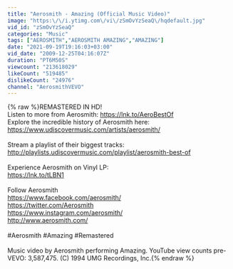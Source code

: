 ```yaml
---
title: "Aerosmith - Amazing (Official Music Video)"
image: "https:\/\/i.ytimg.com\/vi\/zSmOvYzSeaQ\/hqdefault.jpg"
vid_id: "zSmOvYzSeaQ"
categories: "Music"
tags: ["AEROSMITH","AEROSMITH AMAZING","AMAZING"]
date: "2021-09-19T19:16:03+03:00"
vid_date: "2009-12-25T04:16:07Z"
duration: "PT6M50S"
viewcount: "213618029"
likeCount: "519485"
dislikeCount: "24976"
channel: "AerosmithVEVO"
---
```

{% raw %}REMASTERED IN HD!<br />Listen to more from Aerosmith: <a rel="nofollow" target="blank" href="https://lnk.to/AeroBestOf">https://lnk.to/AeroBestOf</a><br />Explore the incredible history of Aerosmith here: <a rel="nofollow" target="blank" href="https://www.udiscovermusic.com/artists/aerosmith/">https://www.udiscovermusic.com/artists/aerosmith/</a><br /><br />Stream a playlist of their biggest tracks: <a rel="nofollow" target="blank" href="http://playlists.udiscovermusic.com/playlist/aerosmith-best-of">http://playlists.udiscovermusic.com/playlist/aerosmith-best-of</a><br /><br />Experience Aerosmith on Vinyl LP:<br /><a rel="nofollow" target="blank" href="https://lnk.to/tLBN1">https://lnk.to/tLBN1</a><br /><br />Follow Aerosmith<br /><a rel="nofollow" target="blank" href="https://www.facebook.com/aerosmith/">https://www.facebook.com/aerosmith/</a><br /><a rel="nofollow" target="blank" href="https://twitter.com/Aerosmith">https://twitter.com/Aerosmith</a><br /><a rel="nofollow" target="blank" href="https://www.instagram.com/aerosmith/">https://www.instagram.com/aerosmith/</a><br /><a rel="nofollow" target="blank" href="http://www.aerosmith.com/">http://www.aerosmith.com/</a><br /><br />#Aerosmith #Amazing #Remastered<br /><br />Music video by Aerosmith performing Amazing.  YouTube view counts pre-VEVO: 3,587,475. (C) 1994 UMG Recordings, Inc.{% endraw %}
